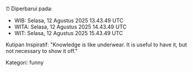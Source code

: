 ⏰ Diperbarui pada:
- WIB: Selasa, 12 Agustus 2025 13.43.49 UTC
- WITA: Selasa, 12 Agustus 2025 14.43.49 UTC
- WIT: Selasa, 12 Agustus 2025 15.43.49 UTC

Kutipan Inspiratif:
"Knowledge is like underwear. It is useful to have it, but not necessary to show it off."


Kategori: funny

